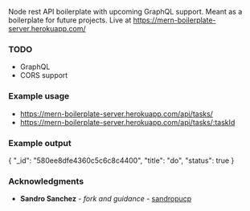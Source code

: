 Node rest API boilerplate with upcoming GraphQL support. Meant as a boilerplate for future projects.
Live at https://mern-boilerplate-server.herokuapp.com/

### TODO
* GraphQL
* CORS support

### Example usage
* https://mern-boilerplate-server.herokuapp.com/api/tasks/
* https://mern-boilerplate-server.herokuapp.com/api/tasks/:taskId

### Example output
{
  "_id": "580ee8dfe4360c5c6c8c4400",
  "title": "do",
  "status": true
}

### Acknowledgments
* **Sandro Sanchez** - *fork and guidance* - [sandropucp](https://github.com/sandropucp)
